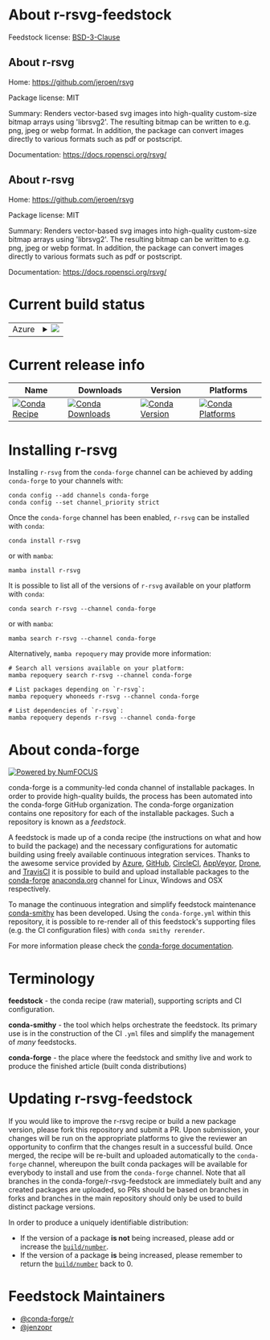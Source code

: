 About r-rsvg-feedstock
======================

Feedstock license: [BSD-3-Clause](https://github.com/conda-forge/r-rsvg-feedstock/blob/main/LICENSE.txt)


About r-rsvg
------------

Home: https://github.com/jeroen/rsvg

Package license: MIT

Summary: Renders vector-based svg images into high-quality custom-size bitmap arrays using 'librsvg2'. The resulting bitmap can be written to e.g. png, jpeg or webp format. In addition, the package can convert images directly to various formats such as pdf or postscript.

Documentation: https://docs.ropensci.org/rsvg/

About r-rsvg
------------

Home: https://github.com/jeroen/rsvg

Package license: MIT

Summary: Renders vector-based svg images into high-quality custom-size bitmap arrays using 'librsvg2'. The resulting bitmap can be written to e.g. png, jpeg or webp format. In addition, the package can convert images directly to various formats such as pdf or postscript.

Documentation: https://docs.ropensci.org/rsvg/

Current build status
====================


<table>
    
  <tr>
    <td>Azure</td>
    <td>
      <details>
        <summary>
          <a href="https://dev.azure.com/conda-forge/feedstock-builds/_build/latest?definitionId=1576&branchName=main">
            <img src="https://dev.azure.com/conda-forge/feedstock-builds/_apis/build/status/r-rsvg-feedstock?branchName=main">
          </a>
        </summary>
        <table>
          <thead><tr><th>Variant</th><th>Status</th></tr></thead>
          <tbody><tr>
              <td>linux_64_r_base4.3</td>
              <td>
                <a href="https://dev.azure.com/conda-forge/feedstock-builds/_build/latest?definitionId=1576&branchName=main">
                  <img src="https://dev.azure.com/conda-forge/feedstock-builds/_apis/build/status/r-rsvg-feedstock?branchName=main&jobName=linux&configuration=linux%20linux_64_r_base4.3" alt="variant">
                </a>
              </td>
            </tr><tr>
              <td>linux_64_r_base4.4</td>
              <td>
                <a href="https://dev.azure.com/conda-forge/feedstock-builds/_build/latest?definitionId=1576&branchName=main">
                  <img src="https://dev.azure.com/conda-forge/feedstock-builds/_apis/build/status/r-rsvg-feedstock?branchName=main&jobName=linux&configuration=linux%20linux_64_r_base4.4" alt="variant">
                </a>
              </td>
            </tr><tr>
              <td>linux_aarch64_r_base4.3</td>
              <td>
                <a href="https://dev.azure.com/conda-forge/feedstock-builds/_build/latest?definitionId=1576&branchName=main">
                  <img src="https://dev.azure.com/conda-forge/feedstock-builds/_apis/build/status/r-rsvg-feedstock?branchName=main&jobName=linux&configuration=linux%20linux_aarch64_r_base4.3" alt="variant">
                </a>
              </td>
            </tr><tr>
              <td>linux_aarch64_r_base4.4</td>
              <td>
                <a href="https://dev.azure.com/conda-forge/feedstock-builds/_build/latest?definitionId=1576&branchName=main">
                  <img src="https://dev.azure.com/conda-forge/feedstock-builds/_apis/build/status/r-rsvg-feedstock?branchName=main&jobName=linux&configuration=linux%20linux_aarch64_r_base4.4" alt="variant">
                </a>
              </td>
            </tr><tr>
              <td>linux_ppc64le_r_base4.3</td>
              <td>
                <a href="https://dev.azure.com/conda-forge/feedstock-builds/_build/latest?definitionId=1576&branchName=main">
                  <img src="https://dev.azure.com/conda-forge/feedstock-builds/_apis/build/status/r-rsvg-feedstock?branchName=main&jobName=linux&configuration=linux%20linux_ppc64le_r_base4.3" alt="variant">
                </a>
              </td>
            </tr><tr>
              <td>linux_ppc64le_r_base4.4</td>
              <td>
                <a href="https://dev.azure.com/conda-forge/feedstock-builds/_build/latest?definitionId=1576&branchName=main">
                  <img src="https://dev.azure.com/conda-forge/feedstock-builds/_apis/build/status/r-rsvg-feedstock?branchName=main&jobName=linux&configuration=linux%20linux_ppc64le_r_base4.4" alt="variant">
                </a>
              </td>
            </tr><tr>
              <td>osx_64_r_base4.3</td>
              <td>
                <a href="https://dev.azure.com/conda-forge/feedstock-builds/_build/latest?definitionId=1576&branchName=main">
                  <img src="https://dev.azure.com/conda-forge/feedstock-builds/_apis/build/status/r-rsvg-feedstock?branchName=main&jobName=osx&configuration=osx%20osx_64_r_base4.3" alt="variant">
                </a>
              </td>
            </tr><tr>
              <td>osx_64_r_base4.4</td>
              <td>
                <a href="https://dev.azure.com/conda-forge/feedstock-builds/_build/latest?definitionId=1576&branchName=main">
                  <img src="https://dev.azure.com/conda-forge/feedstock-builds/_apis/build/status/r-rsvg-feedstock?branchName=main&jobName=osx&configuration=osx%20osx_64_r_base4.4" alt="variant">
                </a>
              </td>
            </tr><tr>
              <td>osx_arm64_r_base4.3</td>
              <td>
                <a href="https://dev.azure.com/conda-forge/feedstock-builds/_build/latest?definitionId=1576&branchName=main">
                  <img src="https://dev.azure.com/conda-forge/feedstock-builds/_apis/build/status/r-rsvg-feedstock?branchName=main&jobName=osx&configuration=osx%20osx_arm64_r_base4.3" alt="variant">
                </a>
              </td>
            </tr><tr>
              <td>osx_arm64_r_base4.4</td>
              <td>
                <a href="https://dev.azure.com/conda-forge/feedstock-builds/_build/latest?definitionId=1576&branchName=main">
                  <img src="https://dev.azure.com/conda-forge/feedstock-builds/_apis/build/status/r-rsvg-feedstock?branchName=main&jobName=osx&configuration=osx%20osx_arm64_r_base4.4" alt="variant">
                </a>
              </td>
            </tr><tr>
              <td>win_64_r_base4.3</td>
              <td>
                <a href="https://dev.azure.com/conda-forge/feedstock-builds/_build/latest?definitionId=1576&branchName=main">
                  <img src="https://dev.azure.com/conda-forge/feedstock-builds/_apis/build/status/r-rsvg-feedstock?branchName=main&jobName=win&configuration=win%20win_64_r_base4.3" alt="variant">
                </a>
              </td>
            </tr><tr>
              <td>win_64_r_base4.4</td>
              <td>
                <a href="https://dev.azure.com/conda-forge/feedstock-builds/_build/latest?definitionId=1576&branchName=main">
                  <img src="https://dev.azure.com/conda-forge/feedstock-builds/_apis/build/status/r-rsvg-feedstock?branchName=main&jobName=win&configuration=win%20win_64_r_base4.4" alt="variant">
                </a>
              </td>
            </tr>
          </tbody>
        </table>
      </details>
    </td>
  </tr>
</table>

Current release info
====================

| Name | Downloads | Version | Platforms |
| --- | --- | --- | --- |
| [![Conda Recipe](https://img.shields.io/badge/recipe-r--rsvg-green.svg)](https://anaconda.org/conda-forge/r-rsvg) | [![Conda Downloads](https://img.shields.io/conda/dn/conda-forge/r-rsvg.svg)](https://anaconda.org/conda-forge/r-rsvg) | [![Conda Version](https://img.shields.io/conda/vn/conda-forge/r-rsvg.svg)](https://anaconda.org/conda-forge/r-rsvg) | [![Conda Platforms](https://img.shields.io/conda/pn/conda-forge/r-rsvg.svg)](https://anaconda.org/conda-forge/r-rsvg) |

Installing r-rsvg
=================

Installing `r-rsvg` from the `conda-forge` channel can be achieved by adding `conda-forge` to your channels with:

```
conda config --add channels conda-forge
conda config --set channel_priority strict
```

Once the `conda-forge` channel has been enabled, `r-rsvg` can be installed with `conda`:

```
conda install r-rsvg
```

or with `mamba`:

```
mamba install r-rsvg
```

It is possible to list all of the versions of `r-rsvg` available on your platform with `conda`:

```
conda search r-rsvg --channel conda-forge
```

or with `mamba`:

```
mamba search r-rsvg --channel conda-forge
```

Alternatively, `mamba repoquery` may provide more information:

```
# Search all versions available on your platform:
mamba repoquery search r-rsvg --channel conda-forge

# List packages depending on `r-rsvg`:
mamba repoquery whoneeds r-rsvg --channel conda-forge

# List dependencies of `r-rsvg`:
mamba repoquery depends r-rsvg --channel conda-forge
```


About conda-forge
=================

[![Powered by
NumFOCUS](https://img.shields.io/badge/powered%20by-NumFOCUS-orange.svg?style=flat&colorA=E1523D&colorB=007D8A)](https://numfocus.org)

conda-forge is a community-led conda channel of installable packages.
In order to provide high-quality builds, the process has been automated into the
conda-forge GitHub organization. The conda-forge organization contains one repository
for each of the installable packages. Such a repository is known as a *feedstock*.

A feedstock is made up of a conda recipe (the instructions on what and how to build
the package) and the necessary configurations for automatic building using freely
available continuous integration services. Thanks to the awesome service provided by
[Azure](https://azure.microsoft.com/en-us/services/devops/), [GitHub](https://github.com/),
[CircleCI](https://circleci.com/), [AppVeyor](https://www.appveyor.com/),
[Drone](https://cloud.drone.io/welcome), and [TravisCI](https://travis-ci.com/)
it is possible to build and upload installable packages to the
[conda-forge](https://anaconda.org/conda-forge) [anaconda.org](https://anaconda.org/)
channel for Linux, Windows and OSX respectively.

To manage the continuous integration and simplify feedstock maintenance
[conda-smithy](https://github.com/conda-forge/conda-smithy) has been developed.
Using the ``conda-forge.yml`` within this repository, it is possible to re-render all of
this feedstock's supporting files (e.g. the CI configuration files) with ``conda smithy rerender``.

For more information please check the [conda-forge documentation](https://conda-forge.org/docs/).

Terminology
===========

**feedstock** - the conda recipe (raw material), supporting scripts and CI configuration.

**conda-smithy** - the tool which helps orchestrate the feedstock.
                   Its primary use is in the construction of the CI ``.yml`` files
                   and simplify the management of *many* feedstocks.

**conda-forge** - the place where the feedstock and smithy live and work to
                  produce the finished article (built conda distributions)


Updating r-rsvg-feedstock
=========================

If you would like to improve the r-rsvg recipe or build a new
package version, please fork this repository and submit a PR. Upon submission,
your changes will be run on the appropriate platforms to give the reviewer an
opportunity to confirm that the changes result in a successful build. Once
merged, the recipe will be re-built and uploaded automatically to the
`conda-forge` channel, whereupon the built conda packages will be available for
everybody to install and use from the `conda-forge` channel.
Note that all branches in the conda-forge/r-rsvg-feedstock are
immediately built and any created packages are uploaded, so PRs should be based
on branches in forks and branches in the main repository should only be used to
build distinct package versions.

In order to produce a uniquely identifiable distribution:
 * If the version of a package **is not** being increased, please add or increase
   the [``build/number``](https://docs.conda.io/projects/conda-build/en/latest/resources/define-metadata.html#build-number-and-string).
 * If the version of a package **is** being increased, please remember to return
   the [``build/number``](https://docs.conda.io/projects/conda-build/en/latest/resources/define-metadata.html#build-number-and-string)
   back to 0.

Feedstock Maintainers
=====================

* [@conda-forge/r](https://github.com/orgs/conda-forge/teams/r/)
* [@jenzopr](https://github.com/jenzopr/)

